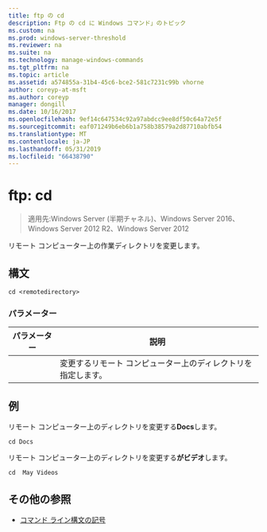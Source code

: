 ```yaml
---
title: ftp の cd
description: Ftp の cd に Windows コマンド」のトピック
ms.custom: na
ms.prod: windows-server-threshold
ms.reviewer: na
ms.suite: na
ms.technology: manage-windows-commands
ms.tgt_pltfrm: na
ms.topic: article
ms.assetid: a574855a-31b4-45c6-bce2-581c7231c99b vhorne
author: coreyp-at-msft
ms.author: coreyp
manager: dongill
ms.date: 10/16/2017
ms.openlocfilehash: 9ef14c647534c92a97abdcc9ee8df50c64a72e5f
ms.sourcegitcommit: eaf071249b6eb6b1a758b38579a2d87710abfb54
ms.translationtype: MT
ms.contentlocale: ja-JP
ms.lasthandoff: 05/31/2019
ms.locfileid: "66438790"
---
```

# <a name="ftp-cd"></a>ftp: cd

>適用先:Windows Server (半期チャネル)、Windows Server 2016、Windows Server 2012 R2、Windows Server 2012

リモート コンピューター上の作業ディレクトリを変更します。   
## <a name="syntax"></a>構文  
```  
cd <remotedirectory>  
```  
### <a name="parameters"></a>パラメーター  

|     パラメーター     |                                 説明                                 |
|-------------------|-----------------------------------------------------------------------------|
| <remotedirectory> | 変更するリモート コンピューター上のディレクトリを指定します。 |

## <a name="BKMK_Examples"></a>例  
リモート コンピューター上のディレクトリを変更する**Docs**します。  
```  
cd Docs  
```  
リモート コンピューター上のディレクトリを変更する**がビデオ**します。  
```  
cd  May Videos  
```  
## <a name="additional-references"></a>その他の参照  
-   [コマンド ライン構文の記号](command-line-syntax-key.md)  
